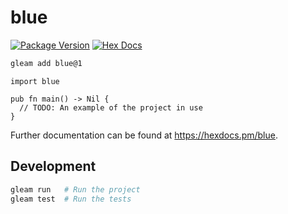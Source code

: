 # blue

[![Package Version](https://img.shields.io/hexpm/v/blue)](https://hex.pm/packages/blue)
[![Hex Docs](https://img.shields.io/badge/hex-docs-ffaff3)](https://hexdocs.pm/blue/)

```sh
gleam add blue@1
```
```gleam
import blue

pub fn main() -> Nil {
  // TODO: An example of the project in use
}
```

Further documentation can be found at <https://hexdocs.pm/blue>.

## Development

```sh
gleam run   # Run the project
gleam test  # Run the tests
```
